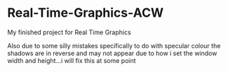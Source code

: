 # Real-Time-Graphics-ACW
My finished project for Real Time Graphics

Also due to some silly mistakes specifically to do  with specular colour the shadows are in reverse and may not appear due to how i set the window width and height...i will fix this at some point
